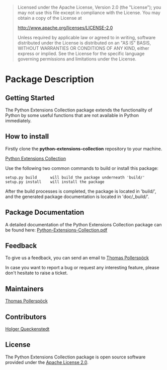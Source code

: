 > Licensed under the Apache License, Version 2.0 (the \"License\"); you
> may not use this file except in compliance with the License. You may
> obtain a copy of the License at
>
> <http://www.apache.org/licenses/LICENSE-2.0>
>
> Unless required by applicable law or agreed to in writing, software
> distributed under the License is distributed on an \"AS IS\" BASIS,
> WITHOUT WARRANTIES OR CONDITIONS OF ANY KIND, either express or
> implied. See the License for the specific language governing
> permissions and limitations under the License.

# Package Description

## Getting Started

The Python Extensions Collection package extends the functionality of
Python by some useful functions that are not available in Python
immediately.

## How to install

Firstly clone the **python-extensions-collection** repository to your
machine.

[Python Extensions
Collection](https://github.com/test-fullautomation/python-extensions-collection)

Use the following two common commands to build or install this package:

``` 
setup.py build      will build the package underneath 'build/'
setup.py install    will install the package
```

After the build processes is completed, the package is located in
\'build/\', and the generated package documentation is located in
\'doc/\_build/\'.

## Package Documentation

A detailed documentation of the Python Extensions Collection package can
be found here:
[Python-Extensions-Collection.pdf](https://github.com/test-fullautomation/python-extensions-collection/blob/develop/doc/_build/latex/Python-Extensions-Collection.pdf)

## Feedback

To give us a feedback, you can send an email to [Thomas
Pollerspöck](mailto:Thomas.Pollerspoeck@de.bosch.com)

In case you want to report a bug or request any interesting feature,
please don\'t hesitate to raise a ticket.

## Maintainers

[Thomas Pollerspöck](mailto:Thomas.Pollerspoeck@de.bosch.com)

## Contributors

[Holger Queckenstedt](mailto:Holger.Queckenstedt@de.bosch.com)

## License

The Python Extensions Collection package is open source software
provided under the [Apache License
2.0](http://apache.org/licenses/LICENSE-2.0).

